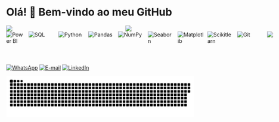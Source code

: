 # Olá! 👋 Bem-vindo ao meu GitHub

<div style="display: flex; justify-content: space-between; width: 100%;">
  <img src="https://github-readme-stats.vercel.app/api?username=valdirGarcia&show_icons=true&theme=radical" width="48%" />
  <img src="https://github-readme-stats.vercel.app/api/top-langs/?username=valdirGarcia&layout=compact&theme=radical" width="36.5%" />
</div>


  <div style="display: flex; gap: 10px;">
    <img align="center" alt="Power BI" height="50" width="50" src="https://static.wixstatic.com/media/3bb017_794e30e2988f4ef29839105d343cac7c~mv2.png/v1/fill/w_440,h_248,al_c,q_85,usm_0.66_1.00_0.01,enc_avif,quality_auto/3bb017_794e30e2988f4ef29839105d343cac7c~mv2.png"> 
    <img align="center" alt="SQL" height="50" width="70" src="https://cdn.jsdelivr.net/gh/devicons/devicon@latest/icons/postgresql/postgresql-original.svg">
    <img align="center" alt="Python" height="50" width="70" src="https://cdn.jsdelivr.net/gh/devicons/devicon@latest/icons/python/python-original.svg">
    <img align="center" alt="Pandas" height="50" width="70" src="https://cdn.jsdelivr.net/gh/devicons/devicon@latest/icons/pandas/pandas-original.svg">
    <img align="center" alt="NumPy" height="50" width="70" src="https://cdn.jsdelivr.net/gh/devicons/devicon@latest/icons/numpy/numpy-original.svg">
    <img align="center" alt="Seaborn" height="50" width="70" src="https://cdn.worldvectorlogo.com/logos/seaborn-1.svg"> 
    <img align="center" alt="Matplotlib" height="50" width="70" src="https://cdn.jsdelivr.net/gh/devicons/devicon@latest/icons/matplotlib/matplotlib-original.svg"> 
    <img align="center" alt="Scikitlearn" height="50" width="70" src="https://cdn.jsdelivr.net/gh/devicons/devicon@latest/icons/scikitlearn/scikitlearn-original.svg"> 
    <img align="center" alt="Git" height="50" width="70" src="https://cdn.jsdelivr.net/gh/devicons/devicon@latest/icons/git/git-original.svg">
    <img src="https://media.tenor.com/9k7CtFaopkcAAAAi/grogu-baby-yoda.gif" width="100" />
  </div>


#

[![WhatsApp](https://img.shields.io/badge/WhatsApp-25D366?style=for-the-badge&logo=whatsapp&logoColor=white)](https://wa.me/5519992613775)
[![E-mail](https://img.shields.io/badge/Email-D14836?style=for-the-badge&logo=gmail&logoColor=white)](mailto:valdirjc2002@gmail.com)
[![LinkedIn](https://img.shields.io/badge/LinkedIn-0A66C2?style=for-the-badge&logo=linkedin&logoColor=white)](https://www.linkedin.com/in/valdirgarciajr)


<picture align="center">
  <source media="(prefers-color-scheme: dark)" srcset="https://raw.githubusercontent.com/valdirGarcia/valdirGarcia/output/github-contribution-grid-snake-dark.svg">
  <source media="(prefers-color-scheme: light)" srcset="https://raw.githubusercontent.com/valdirGarcia/valdirGarcia/output/github-contribution-grid-snake-dark.svg">
  <img align="center" alt="github contribution grid snake animation" src="https://raw.githubusercontent.com/valdirGarcia/valdirGarcia/output/github-contribution-grid-snake.svg">
</picture>
